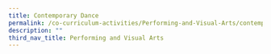 ```yaml
---
title: Contemporary Dance
permalink: /co-curriculum-activities/Performing-and-Visual-Arts/contemporary-dance
description: ""
third_nav_title: Performing and Visual Arts
---
```

